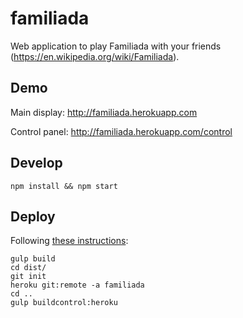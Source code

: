 # familiada
Web application to play Familiada with your friends (https://en.wikipedia.org/wiki/Familiada).

## Demo
Main display: http://familiada.herokuapp.com

Control panel: http://familiada.herokuapp.com/control

## Develop
`npm install && npm start`

## Deploy
Following [these instructions](https://angular-fullstack.github.io/generators/heroku/):
```
gulp build
cd dist/
git init
heroku git:remote -a familiada
cd ..
gulp buildcontrol:heroku
```
